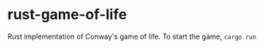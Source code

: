 # rust-game-of-life
Rust implementation of Conway's game of life.
To start the game, 
```cargo run```
